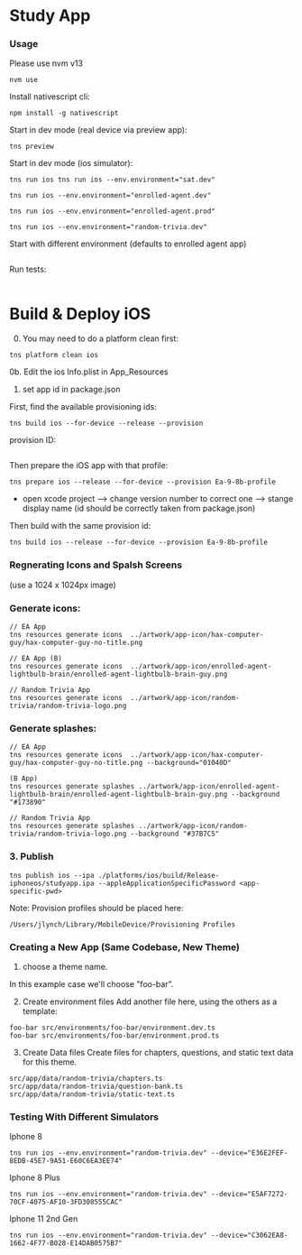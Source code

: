 # Study App

### Usage
Please use nvm v13
```
nvm use
```

Install nativescript cli:
```
npm install -g nativescript
```

Start in dev mode (real device via preview app):
```
tns preview
```

Start in dev mode (ios simulator):
```
tns run ios tns run ios --env.environment="sat.dev"

tns run ios --env.environment="enrolled-agent.dev"

tns run ios --env.environment="enrolled-agent.prod"

tns run ios --env.environment="random-trivia.dev"
```

Start with different environment (defaults to enrolled agent app)
```

```


Run tests:
```

```

# Build & Deploy iOS

0. You may need to do a platform clean first:
```
tns platform clean ios
```

0b. Edit the ios Info.plist in App_Resources

1. set app id in package.json

First, find the available provisioning ids:
```
tns build ios --for-device --release --provision
```

provision ID:
```

```

Then prepare the iOS app with that profile:
```
tns prepare ios --release --for-device --provision Ea-9-8b-profile
```

- open xcode project
 --> change version number to correct one
 --> stange display name (id should be correctly taken from package.json)

Then build with the same provision id:
```
tns build ios --release --for-device --provision Ea-9-8b-profile
```

### Regnerating Icons and Spalsh Screens

(use a 1024 x 1024px image)

### Generate icons:
```
// EA App
tns resources generate icons  ../artwork/app-icon/hax-computer-guy/hax-computer-guy-no-title.png

// EA App (B)
tns resources generate icons  ../artwork/app-icon/enrolled-agent-lightbulb-brain/enrolled-agent-lightbulb-brain-guy.png

// Random Trivia App
tns resources generate icons  ../artwork/app-icon/random-trivia/random-trivia-logo.png

```
### Generate splashes:
```
// EA App
tns resources generate icons  ../artwork/app-icon/hax-computer-guy/hax-computer-guy-no-title.png --background="01040D"

(B App)
tns resources generate splashes ../artwork/app-icon/enrolled-agent-lightbulb-brain/enrolled-agent-lightbulb-brain-guy.png --background "#173890"

// Random Trivia App
tns resources generate splashes ../artwork/app-icon/random-trivia/random-trivia-logo.png --background "#37B7C5"

```


### 3. Publish
```
tns publish ios --ipa ./platforms/ios/build/Release-iphoneos/studyapp.ipa --appleApplicationSpecificPassword <app-specific-pwd>
```


Note: Provision profiles should be placed here:
```
/Users/jlynch/Library/MobileDevice/Provisioning Profiles
```

### Creating a New App (Same Codebase, New Theme)

1. choose a theme name. 

In this example case we'll choose "foo-bar".

2. Create environment files
Add another file here, using the others as a template: 
```
foo-bar src/environments/foo-bar/environment.dev.ts
foo-bar src/environments/foo-bar/environment.prod.ts
```

3. Create Data files
Create files for chapters, questions, and static text data for this theme.
```
src/app/data/random-trivia/chapters.ts
src/app/data/random-trivia/question-bank.ts
src/app/data/random-trivia/static-text.ts
```

### Testing With Different Simulators

Iphone 8
```
tns run ios --env.environment="random-trivia.dev" --device="E36E2FEF-8EDB-45E7-9A51-E60C6EA3EE74"
```

Iphone 8 Plus
```
tns run ios --env.environment="random-trivia.dev" --device="E5AF7272-70CF-4075-AF10-3FD308555CAC"
```

Iphone 11 2nd Gen
```
tns run ios --env.environment="random-trivia.dev" --device="C3062EA8-1662-4F77-B028-E14DAB0575B7"
```